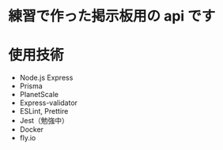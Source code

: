 # 練習で作った掲示板用の api です

# 使用技術

- Node.js Express
- Prisma
- PlanetScale
- Express-validator
- ESLint, Prettire
- Jest（勉強中）
- Docker
- fly.io
